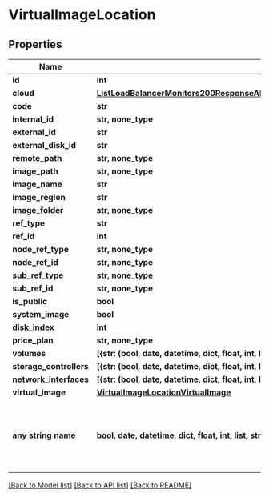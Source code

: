 # VirtualImageLocation


## Properties
Name | Type | Description | Notes
------------ | ------------- | ------------- | -------------
**id** | **int** |  | [optional] 
**cloud** | [**ListLoadBalancerMonitors200ResponseAllOfLoadBalancerMonitorsInnerLoadBalancerType**](ListLoadBalancerMonitors200ResponseAllOfLoadBalancerMonitorsInnerLoadBalancerType.md) |  | [optional] 
**code** | **str** |  | [optional] 
**internal_id** | **str, none_type** |  | [optional] 
**external_id** | **str** |  | [optional] 
**external_disk_id** | **str** |  | [optional] 
**remote_path** | **str, none_type** |  | [optional] 
**image_path** | **str, none_type** |  | [optional] 
**image_name** | **str** |  | [optional] 
**image_region** | **str** |  | [optional] 
**image_folder** | **str, none_type** |  | [optional] 
**ref_type** | **str** |  | [optional] 
**ref_id** | **int** |  | [optional] 
**node_ref_type** | **str, none_type** |  | [optional] 
**node_ref_id** | **str, none_type** |  | [optional] 
**sub_ref_type** | **str, none_type** |  | [optional] 
**sub_ref_id** | **str, none_type** |  | [optional] 
**is_public** | **bool** |  | [optional] 
**system_image** | **bool** |  | [optional] 
**disk_index** | **int** |  | [optional] 
**price_plan** | **str, none_type** |  | [optional] 
**volumes** | **[{str: (bool, date, datetime, dict, float, int, list, str, none_type)}]** |  | [optional] 
**storage_controllers** | **[{str: (bool, date, datetime, dict, float, int, list, str, none_type)}]** |  | [optional] 
**network_interfaces** | **[{str: (bool, date, datetime, dict, float, int, list, str, none_type)}]** |  | [optional] 
**virtual_image** | [**VirtualImageLocationVirtualImage**](VirtualImageLocationVirtualImage.md) |  | [optional] 
**any string name** | **bool, date, datetime, dict, float, int, list, str, none_type** | any string name can be used but the value must be the correct type | [optional]

[[Back to Model list]](../README.md#documentation-for-models) [[Back to API list]](../README.md#documentation-for-api-endpoints) [[Back to README]](../README.md)


